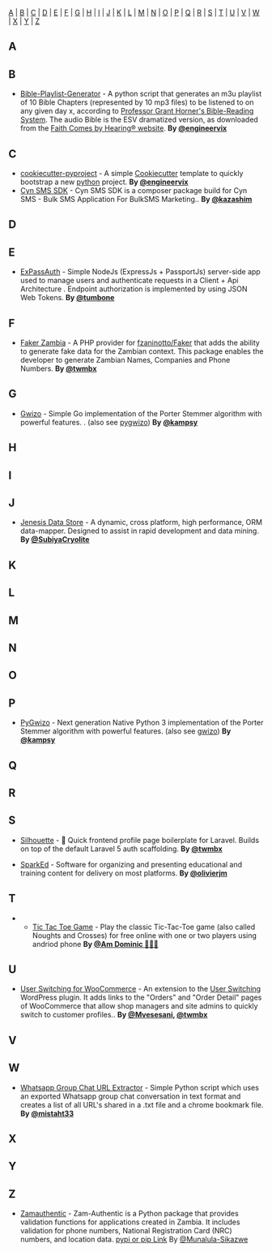 [A](#A) | [B](#B) | [C](#C) | [D](#D) | [E](#E) | [F](#F) | [G](#G) | [H](#H) | [I](#I) | [J](#J) | [K](#K) | [L](#L) | [M](#M) | [N](#N) | [O](#O) | [P](#P) | [Q](#Q) | [R](#R) | [S](#S) | [T](#T) | [U](#U) | [V](#V) | [W](#W) | [X](#X) | [Y](#Y) | [Z](#Z)


## <a name="A"> </a>A
## <a name="B"> </a>B

* [Bible-Playlist-Generator](https://github.com/engineervix/Bible-Playlist-Generator) - A python script that generates an m3u playlist of 10 Bible Chapters (represented by 10 mp3 files) to be listened to on any given day x, according to [Professor Grant Horner's Bible-Reading System](http://www.thevinefellowship.com/10Lists.pdf). The audio Bible is the ESV dramatized version, as downloaded from the [Faith Comes by Hearing® website](http://www.bible.is/audiodownloader). **By [@engineervix](https://twitter.com/engineervix)**

## <a name="C"> </a>C

* [cookiecutter-pyproject](https://github.com/engineervix/cookiecutter-pyproject) - A simple [Cookiecutter](https://github.com/audreyr/cookiecutter) template to quickly bootstrap a new [python](https://www.python.org/) project. **By [@engineervix](https://twitter.com/engineervix)**
* [Cyn SMS SDK](https://github.com/cynojine/cynsms-api) - Cyn SMS SDK is a composer package build for Cyn SMS - Bulk SMS Application For BulkSMS Marketing.. **By [@kazashim](https://twitter.com/cynojinetech)**

## <a name="D"> </a>D
## <a name="E"> </a>E
* [ExPassAuth](https://github.com/tumbone/ExPassAuth) - Simple NodeJs (ExpressJs + PassportJs) server-side app used to manage users and authenticate requests in a Client + Api Architecture . Endpoint authorization is implemented by using JSON Web Tokens. **By [@tumbone](https://twitter.com/tumbone)**
## <a name="F"> </a>F
* [Faker Zambia](https://github.com/twmbx/faker-zambia) - A PHP provider for [fzaninotto/Faker](https://github.com/fzaninotto/Faker) that adds the ability to generate fake data for the Zambian context. This package enables the developer to generate Zambian Names, Companies and Phone Numbers. **By [@twmbx](https://twitter.com/twmbx)**
## <a name="G"> </a>G

* [Gwizo](https://github.com/kampsy/gwizo) - Simple Go implementation of the Porter Stemmer algorithm with powerful features.
. (also see [pygwizo](#P)) **By [@kampsy](https://twitter.com/kampsy)**

## <a name="H"> </a>H
## <a name="I"> </a>I
## <a name="J"> </a>J

* [Jenesis Data Store](https://github.com/SubiyaCryolite/Jenesis-Data-Store) - A dynamic, cross platform, high performance, ORM data-mapper. Designed to assist in rapid development and data mining. **By [@SubiyaCryolite](https://twitter.com/SubiyaCryolite)**

## <a name="K"> </a>K
## <a name="L"> </a>L
## <a name="M"> </a>M
## <a name="N"> </a>N
## <a name="O"> </a>O
## <a name="P"> </a>P

* [PyGwizo](https://github.com/kampsy/pygwizo) - Next generation Native Python 3 implementation of the Porter Stemmer algorithm with powerful features. (also see [gwizo](#G)) **By [@kampsy](https://twitter.com/kampsy)**

## <a name="Q"> </a>Q
## <a name="R"> </a>R
## <a name="S"> </a>S

* [Silhouette](https://github.com/twmbx/silhouette) - :bust_in_silhouette: Quick frontend profile page boilerplate for Laravel. Builds on top of the default Laravel 5 auth scaffolding. **By [@twmbx](https://twitter.com/twmbx)**

* [SparkEd](https://github.com/SparkEdUAB/SparkEd) - Software for organizing and presenting educational and training content for delivery on most platforms. **By [@olivierjm](https://twitter.com/olivierjmm)**

## <a name="T"> </a>T
* * [Tic Tac Toe Game](https://github.com/domitechnshimba/TicTacToe) - Play the classic Tic-Tac-Toe game (also called Noughts and Crosses) for free online with one or two players using andriod phone **By [@Am Dominic 🧑🏾‍💻](https://twitter.com/dominicnshimba)**

## <a name="U"> </a>U

* [User Switching for WooCommerce](https://github.com/Mvesesani/woocommerce-user-switching) - An extension to the [User Switching](https://github.com/johnbillion/user-switching) WordPress plugin. It adds links to the "Orders" and "Order Detail" pages of WooCommerce that allow shop managers and site admins to quickly switch to customer profiles.. **By [@Mvesesani](https://twitter.com/mvesesani), [@twmbx](https://twitter.com/twmbx)**

## <a name="V"> </a>V
## <a name="W"> </a>W

* [Whatsapp Group Chat URL Extractor](https://github.com/mistaht33/whatsapp-chat-url-extractor) - Simple Python script which uses an exported Whatsapp group chat conversation in text format and creates a list of all URL's shared in a .txt file and a chrome bookmark file. **By [@mistaht33](https://twitter.com/MistahT33)**

## <a name="X"> </a>X
## <a name="Y"> </a>Y
## <a name="Z"> </a>Z
* [Zamauthentic](https://github.com/Munalula-Sikazwe/ZamAuthentic) - Zam-Authentic is a Python package that provides validation functions for applications created in Zambia. It includes validation for phone numbers, National Registration Card (NRC) numbers, and location data. [pypi or pip Link](https://pypi.org/project/zam-authentic/)
By [@Munalula-Sikazwe](https:github.com/Munalula-Sikazwe)